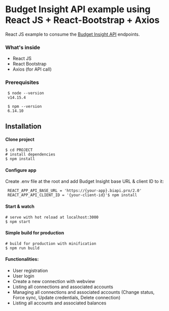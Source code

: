 # Budget Insight API example using React JS + React-Bootstrap + Axios

React JS example to consume the [Budget Insight API](http://budget-insight.com) endpoints.

### What's inside

- React JS
- React Bootstrap
- Axios (for API call)

### Prerequisites

     $ node --version
     v14.15.4

     $ npm --version
     6.14.10

## Installation

#### Clone project

    $ cd PROJECT
    # install dependencies
    $ npm install

#### Configure app

Create .env file at the root and add Budget Insight base URL & client ID to it:

     REACT_APP_API_BASE_URL = 'https://{your-app}.biapi.pro/2.0'
     REACT_APP_API_CLIENT_ID = '{your-client-id}'$ npm install

#### Start & watch

    # serve with hot reload at localhost:3000
    $ npm start

#### Simple build for production

    # build for production with minification
    $ npm run build

#### Functionalities:

- User registration
- User login
- Create a new connection with webview
- Listing all connections and associated accounts
- Managing all connections and associated accounts (Change status, Force sync, Update credentials, Delete connection)
- Listing all accounts and associated balances

